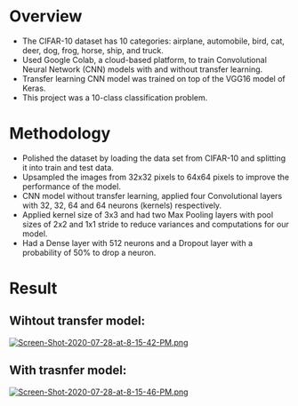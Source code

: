 # Overview
- The CIFAR-10 dataset has 10 categories: airplane, automobile, bird, cat, deer, dog, frog, horse, ship, and truck. 
- Used Google Colab, a cloud-based platform, to train Convolutional Neural Network (CNN) models with and without transfer learning. 
- Transfer learning CNN model was trained on top of the VGG16 model of Keras. 
- This project was a 10-class classification problem.

# Methodology
- Polished the dataset by loading the data set from CIFAR-10 and splitting it into train and test data.
- Upsampled the images from 32x32 pixels to 64x64 pixels to improve the performance of the model.
-  CNN model without transfer learning, applied four Convolutional layers with 32, 32, 64 and 64 neurons (kernels) respectively.
- Applied kernel size of 3x3 and had two Max Pooling layers with pool sizes of 2x2 and 1x1 stride to reduce variances and computations for our model. 
- Had a Dense layer with 512 neurons and a Dropout layer with a probability of 50% to drop a neuron.

# Result 
## Wihtout transfer model:

[![Screen-Shot-2020-07-28-at-8-15-42-PM.png](https://i.postimg.cc/9QZ9WNHQ/Screen-Shot-2020-07-28-at-8-15-42-PM.png)](https://postimg.cc/cv1ChhJp)

## With trasnfer model:

[![Screen-Shot-2020-07-28-at-8-15-46-PM.png](https://i.postimg.cc/SK4Mj7m7/Screen-Shot-2020-07-28-at-8-15-46-PM.png)](https://postimg.cc/w1WvGNy7)
